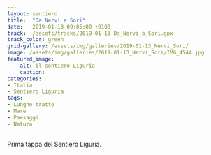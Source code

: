 ```yaml
---
layout: sentiero
title:  "Da Nervi a Sori"
date:   2019-01-13 09:05:00 +0100
track:  /assets/tracks/2019-01-13-Da_Nervi_a_Sori.gpx
track_color: green
grid-gallery: /assets/img/galleries/2019-01-13_Nervi_Sori/
image: /assets/img/galleries/2019-01-13_Nervi_Sori/IMG_4544.jpg
featured_image:
    alt: il sentiero Liguria
    caption: 
categories: 
- Italia 
- Sentiero Liguria
tags:
- Lunghe tratte
- Mare
- Paesaggi
- Natura
---
```


Prima tappa del Sentiero Liguria.